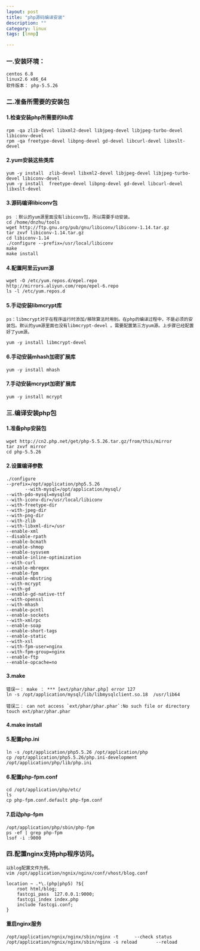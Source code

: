 ```yaml
---
layout: post
title: "php源码编译安装"
description: ""
category: linux
tags: [lnmp]

---
```


### 一.安装环境：

    centos 6.8 
    linux2.6 x86_64
    软件版本： php-5.5.26

### 二.准备所需要的安装包

#### 1.检查安装php所需要的lib库

    rpm -qa zlib-devel libxml2-devel libjpeg-devel libjpeg-turbo-devel libiconv-devel
    rpm -qa freetype-devel libpng-devel gd-devel libcurl-devel libxslt-devel

#### 2.yum安装这些类库

    yum -y install  zlib-devel libxml2-devel libjpeg-devel libjpeg-turbo-devel libiconv-devel
    yum -y install  freetype-devel libpng-devel gd-devel libcurl-devel libxslt-devel

#### 3.源码编译libiconv包

    ps ：默认的yum源里面没有libiconv包，所以需要手动安装。
    cd /home/dnzhu/tools
    wget http://ftp.gnu.org/pub/gnu/libiconv/libiconv-1.14.tar.gz
    tar zxvf libiconv-1.14.tar.gz
    cd libiconv-1.14
    ./configure --prefix=/usr/local/libiconv
    make
    make install

#### 4.配置阿里云yum源

    wget -O /etc/yum.repos.d/epel.repo http://mirrors.aliyun.com/repo/epel-6.repo
    ls -l /etc/yum.repos.d

#### 5.手动安装libmcrypt库

    ps：libmcrypt对于在程序运行时添加/移除算法时用到。在php的编译过程中，不是必须的安装包。默认的yum源里面也没有libmcrypt-devel 。需要配置第三方yum源。上步骤已经配置好了yum源。

    yum -y install libmcrypt-devel

#### 6.手动安装mhash加密扩展库
    
    yum -y install mhash

#### 7.手动安装mcrypt加密扩展库
    
    yum -y install mcrypt


### 三.编译安装php包

#### 1.准备php安装包

    wget http://cn2.php.net/get/php-5.5.26.tar.gz/from/this/mirror
    tar zxvf mirror
    cd php-5.5.26

#### 2.设置编译参数

    ./configure 
    --prefix=/opt/application/php5.5.26 
           --with-mysql=/opt/application/mysql/ 
    --with-pdo-mysql=mysqlnd 
    --with-iconv-dir=/usr/local/libiconv 
    --with-freetype-dir 
    --with-jpeg-dir 
    --with-png-dir 
    --with-zlib 
    --with-libxml-dir=/usr 
    --enable-xml 
    --disable-rpath 
    --enable-bcmath 
    --enable-shmop 
    --enable-sysvsem 
    --enable-inline-optimization 
    --with-curl 
    --enable-mbregex 
    --enable-fpm 
    --enable-mbstring 
    --with-mcrypt 
    --with-gd 
    --enable-gd-native-ttf 
    --with-openssl 
    --with-mhash 
    --enable-pcntl 
    --enable-sockets 
    --with-xmlrpc 
    --enable-soap 
    --enable-short-tags 
    --enable-static 
    --with-xsl 
    --with-fpm-user=nginx 
    --with-fpm-group=nginx 
    --enable-ftp 
    --enable-opcache=no

#### 3.make

    错误一： make ： *** [ext/phar/phar.php] error 127
    ln -s /opt/application/mysql/lib/libmysqlclient.so.18  /usr/lib64
    
    错误二： can not access `ext/phar/phar.phar`:No such file or directory
    touch ext/phar/phar.phar

#### 4.make install

#### 5.配置php.ini

    ln -s /opt/application/php5.5.26 /opt/application/php
    cp /opt/application/php5.5.26/php.ini-development /opt/application/php/lib/php.ini

#### 6.配置php-fpm.conf
    
    cd /opt/application/php/etc/
    ls
    cp php-fpm.conf.default php-fpm.conf

#### 7.启动php-fpm
    
    /opt/application/php/sbin/php-fpm
    ps -ef | grep php-fpm
    lsof -i :9000

### 四.配置nginx支持php程序访问。
    
    以blog配置文件为例。
    vim /opt/application/ngnix/nginx/conf/vhost/blog.conf

    location ~ .*\.(php|php5) ?${
        root html/blog;
        fastcgi_pass  127.0.0.1:9000;
        fastcgi_index index.php
        include fastcgi.conf;
    }

#### 重启nginx服务

    /opt/application/ngnix/nginx/sbin/nginx -t      --check status
    /opt/application/ngnix/nginx/sbin/nginx -s reload       --reload












